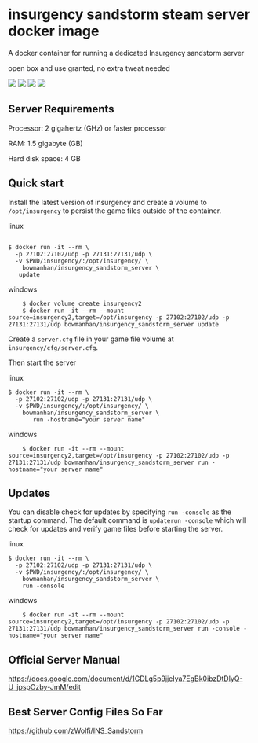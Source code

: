 # insurgency sandstorm steam server docker image

A docker container for running a dedicated Insurgency sandstorm server

open box and use granted, no extra tweat needed


 [![](https://img.shields.io/docker/stars/bowmanhan/insurgency_sandstorm_server.svg)](https://hub.docker.com/r/bowmanhan/insurgency_sandstorm_server 'DockerHub')
 [![](https://img.shields.io/docker/pulls/bowmanhan/insurgency_sandstorm_server.svg)](https://hub.docker.com/rbowmanhan/insurgency_sandstorm_server 'DockerHub') [![](https://img.shields.io/docker/automated/bowmanhan/insurgency_sandstorm_server.svg)](https://hub.docker.com/r/bowmanhan/insurgency_sandstorm_server 'DockerHub') [![](https://img.shields.io/github/stars/bugparty/node-for-react-snap.svg?label=Stars&style=social)](https://github.com/bugparty/insurgency_sandstorm_docker/)

## Server Requirements

Processor: 2 gigahertz (GHz) or faster processor

RAM: 1.5 gigabyte (GB)

Hard disk space: 4 GB 

## Quick start

Install the latest version of insurgency and create a volume to `/opt/insurgency` to persist the game files outside of the container.

linux

```shell
	
$ docker run -it --rm \
  -p 27102:27102/udp -p 27131:27131/udp \
  -v $PWD/insurgency/:/opt/insurgency/ \
    bowmanhan/insurgency_sandstorm_server \
   update

```

windows 

```shell
	$ docker volume create insurgency2
	$ docker run -it --rm --mount source=insurgency2,target=/opt/insurgency -p 27102:27102/udp -p 27131:27131/udp bowmanhan/insurgency_sandstorm_server update

```
Create a `server.cfg` file in your game file volume at `insurgency/cfg/server.cfg`. 



Then start the server

linux 

```shell
$ docker run -it --rm \
  -p 27102:27102/udp -p 27131:27131/udp \
  -v $PWD/insurgency/:/opt/insurgency/ \
    bowmanhan/insurgency_sandstorm_server \
	   run -hostname="your server name"
```

windows 

```shell
	$ docker run -it --rm --mount source=insurgency2,target=/opt/insurgency -p 27102:27102/udp -p 27131:27131/udp bowmanhan/insurgency_sandstorm_server run -hostname="your server name"

```

## Updates

You can disable check for updates by specifying `run -console` as the startup command. The default command is `updaterun -console` which will check for updates and verify game files before starting the server.

linux

```shell
$ docker run -it --rm \
  -p 27102:27102/udp -p 27131:27131/udp \
  -v $PWD/insurgency/:/opt/insurgency/ \
    bowmanhan/insurgency_sandstorm_server \
    run -console
```

windows 

```shell
	$ docker run -it --rm --mount source=insurgency2,target=/opt/insurgency -p 27102:27102/udp -p 27131:27131/udp bowmanhan/insurgency_sandstorm_server run -console -hostname="your server name"

```

## Official Server Manual

https://docs.google.com/document/d/1GDLg5p9jjeIya7EgBk0ibzDtDlyQ-U_jpspOzby-JmM/edit

## Best Server Config Files So Far

https://github.com/zWolfi/INS_Sandstorm
